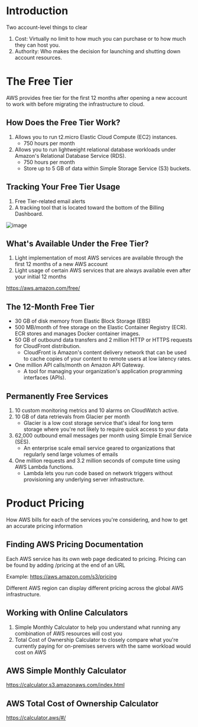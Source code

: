 # Introduction

Two account-level things to clear
1. Cost: Virtually no limit to how much you can purchase or to how much they can host you.
2. Authority: Who makes the decision for launching and shutting down account resources.

# The Free Tier
AWS provides free tier for the first 12 months after opening a new account to work with before migrating the infrastructure to cloud.

## How Does the Free Tier Work?
1. Allows you to run t2.micro Elastic Cloud Compute (EC2) instances.
    - 750 hours per month
2. Allows you to run lightweight relational database workloads under Amazon's Relational Database Service (RDS).
    - 750 hours per month
    - Store up to 5 GB of data within Simple Storage Service (S3) buckets.

## Tracking Your Free Tier Usage
1. Free Tier-related email alerts
2. A tracking tool that is located toward the bottom of the Billing Dashboard.

![image](https://github.com/dannymoon-dev/aws-cloud-pracititioner/raw/master/images/Fri_Sep_17_2021_1631914591755.png)

## What's Available Under the Free Tier?
1. Light implementation of most AWS services are available through the first 12 months of a new AWS account
2. Light usage of certain AWS services that are always available even after your initial 12 months

https://aws.amazon.com/free/

## The 12-Month Free Tier
- 30 GB of disk memory from Elastic Block Storage (EBS)
- 500 MB/month of free storage on the Elastic Container Registry (ECR). ECR stores and manages Docker container images.
- 50 GB of outbound data transfers and 2 million HTTP or HTTPS requests for CloudFront distribution.
    - CloudFront is Amazon's content delivery network that can be used to cache copies of your content to remote users at low latency rates.
- One million API calls/month on Amazon API Gateway.
    - A tool for managing your organization's application programming interfaces (APIs).

## Permanently Free Services
1. 10 custom monitoring metrics and 10 alarms on CloudWatch active.
2. 10 GB of data retrievals from Glacier per month
    - Glacier is a low cost storage service that's ideal for long term storage where you're not likely to require quick access to your data
3. 62,000 outbound email messages per month using Simple Email Service (SES).
    - An enterprise scale email service geared to organizations that regularly send large volumes of emails
4. One million requests and 3.2 million seconds of compute time using AWS Lambda functions.
    - Lambda lets you run code based on network triggers without provisioning any underlying server infrastructure.

# Product Pricing
How AWS bills for each of the services you're considering, and how to get an accurate pricing information

## Finding AWS Pricing Documentation
Each AWS service has its own web page dedicated to pricing. Pricing can be found by adding /pricing at the end of an URL

Example: https://aws.amazon.com/s3/pricing

Different AWS region can display different pricing across the global AWS infrastructure.

## Working with Online Calculators
1. Simple Monthly Calculator to help you understand what running any combination of AWS resources will cost you
2. Total Cost of Ownership Calculator to closely compare what you're currently paying for on-premises servers with the same workload would cost on AWS

## AWS Simple Monthly Calculator
https://calculator.s3.amazonaws.com/index.html

## AWS Total Cost of Ownership Calculator
https://calculator.aws/#/